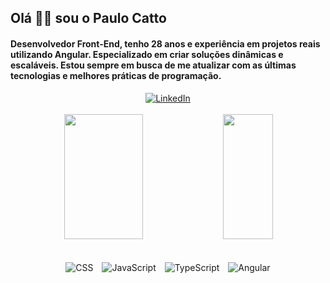  ## Olá 👋🏻 sou o Paulo Catto
    
 #### Desenvolvedor Front-End, tenho 28 anos e experiência em projetos reais utilizando Angular. Especializado em criar soluções dinâmicas e escaláveis. Estou sempre em busca de me atualizar com as últimas tecnologias e melhores práticas de programação.
<div align="center">
    <a href="https://www.linkedin.com/in/paulocatto/" target="_blank">
        <img src="https://img.shields.io/badge/LinkedIn-0077B5?style=for-the-badge&logo=linkedin&logoColor=white" alt="LinkedIn">
    </a>
</div>
<br>
<div align="center" >
  <img height="200em" width="50%" src="https://github-readme-stats.vercel.app/api?username=PauloCatto&show_icons=true&theme=dark"/> 
  <img height="200em" width="40%" src="https://github-readme-stats.vercel.app/api/top-langs/?username=PauloCatto&layout=compact&langs_count=7&theme=dark"/>
</div>
<br>
<br>

<div align="center">
  <img src="https://img.shields.io/badge/-CSS-05122A?style=flat&logo=CSS3&logoColor=1572B6" alt="CSS" style="display: inline-block; margin-right: 10px;" />
  <img src="https://img.shields.io/badge/-JavaScript-05122A?style=flat&logo=javascript" alt="JavaScript" style="display: inline-block; margin-right: 10px;" />
  <img src="https://img.shields.io/badge/-TypeScript-05122A?style=flat&logo=typescript" alt="TypeScript" style="display: inline-block; margin-right: 10px;" />
  <img src="https://img.shields.io/badge/-Angular-05122A?style=flat&logo=angular&logoColor=ef233c" alt="Angular" style="display: inline-block;" />
</div>
